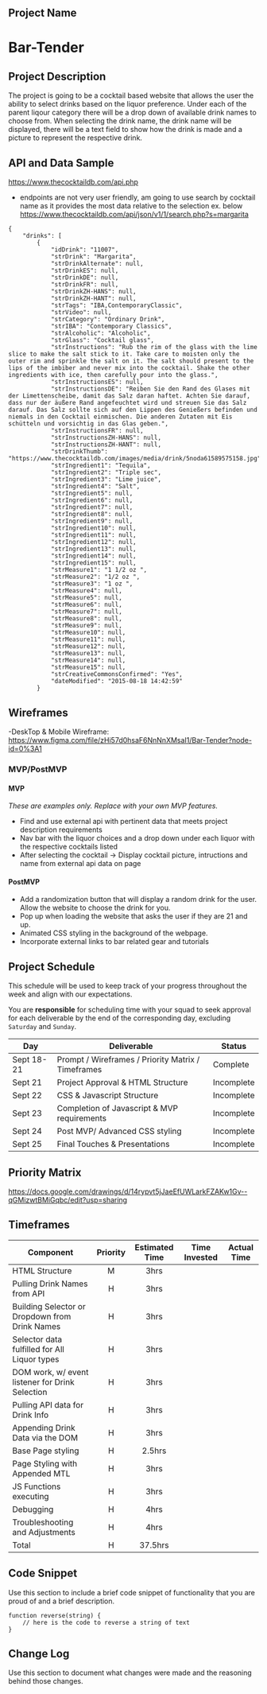 ## Project Name

# Bar-Tender

## Project Description

The project is going to be a cocktail based website that allows the user the ability to select drinks based on the liquor preference. Under each of the parent liqour category there will be a drop down of available drink names to choose from. When selecting the drink name, the drink name will be displayed, there will be a text field to show how the drink is made and a picture to represent the respective drink.

## API and Data Sample

https://www.thecocktaildb.com/api.php

- endpoints are not very user friendly, am going to use search by cocktail name as it provides the most data relative to the selection
ex. below
https://www.thecocktaildb.com/api/json/v1/1/search.php?s=margarita
```
{
    "drinks": [
        {
            "idDrink": "11007",
            "strDrink": "Margarita",
            "strDrinkAlternate": null,
            "strDrinkES": null,
            "strDrinkDE": null,
            "strDrinkFR": null,
            "strDrinkZH-HANS": null,
            "strDrinkZH-HANT": null,
            "strTags": "IBA,ContemporaryClassic",
            "strVideo": null,
            "strCategory": "Ordinary Drink",
            "strIBA": "Contemporary Classics",
            "strAlcoholic": "Alcoholic",
            "strGlass": "Cocktail glass",
            "strInstructions": "Rub the rim of the glass with the lime slice to make the salt stick to it. Take care to moisten only the outer rim and sprinkle the salt on it. The salt should present to the lips of the imbiber and never mix into the cocktail. Shake the other ingredients with ice, then carefully pour into the glass.",
            "strInstructionsES": null,
            "strInstructionsDE": "Reiben Sie den Rand des Glases mit der Limettenscheibe, damit das Salz daran haftet. Achten Sie darauf, dass nur der äußere Rand angefeuchtet wird und streuen Sie das Salz darauf. Das Salz sollte sich auf den Lippen des Genießers befinden und niemals in den Cocktail einmischen. Die anderen Zutaten mit Eis schütteln und vorsichtig in das Glas geben.",
            "strInstructionsFR": null,
            "strInstructionsZH-HANS": null,
            "strInstructionsZH-HANT": null,
            "strDrinkThumb": "https://www.thecocktaildb.com/images/media/drink/5noda61589575158.jpg",
            "strIngredient1": "Tequila",
            "strIngredient2": "Triple sec",
            "strIngredient3": "Lime juice",
            "strIngredient4": "Salt",
            "strIngredient5": null,
            "strIngredient6": null,
            "strIngredient7": null,
            "strIngredient8": null,
            "strIngredient9": null,
            "strIngredient10": null,
            "strIngredient11": null,
            "strIngredient12": null,
            "strIngredient13": null,
            "strIngredient14": null,
            "strIngredient15": null,
            "strMeasure1": "1 1/2 oz ",
            "strMeasure2": "1/2 oz ",
            "strMeasure3": "1 oz ",
            "strMeasure4": null,
            "strMeasure5": null,
            "strMeasure6": null,
            "strMeasure7": null,
            "strMeasure8": null,
            "strMeasure9": null,
            "strMeasure10": null,
            "strMeasure11": null,
            "strMeasure12": null,
            "strMeasure13": null,
            "strMeasure14": null,
            "strMeasure15": null,
            "strCreativeCommonsConfirmed": "Yes",
            "dateModified": "2015-08-18 14:42:59"
        }
```


## Wireframes

-DeskTop & Mobile Wireframe:
https://www.figma.com/file/zHi57d0hsaF6NnNnXMsaI1/Bar-Tender?node-id=0%3A1

### MVP/PostMVP

#### MVP 
*These are examples only. Replace with your own MVP features.*

- Find and use external api with pertinent data that meets project description requirements
- Nav bar with the liquor choices and a drop down under each liquor with the respective cocktails listed
- After selecting the cocktail -> Display cocktail picture, intructions and name from external api data on page

#### PostMVP  


- Add a randomization button that will display a random drink for the user. Allow the website to choose the drink for you.
- Pop up when loading the website that asks the user if they are 21 and up.
- Animated CSS styling in the background of the webpage.
- Incorporate external links to bar related gear and tutorials

## Project Schedule

This schedule will be used to keep track of your progress throughout the week and align with our expectations.  

You are **responsible** for scheduling time with your squad to seek approval for each deliverable by the end of the corresponding day, excluding `Saturday` and `Sunday`.

|  Day | Deliverable | Status
|---|---| ---|
|Sept 18-21| Prompt / Wireframes / Priority Matrix / Timeframes | Complete
|Sept 21| Project Approval & HTML Structure | Incomplete
|Sept 22| CSS & Javascript Structure | Incomplete
|Sept 23| Completion of Javascript & MVP requirements | Incomplete
|Sept 24| Post MVP/ Advanced CSS styling | Incomplete
|Sept 25| Final Touches & Presentations | Incomplete

## Priority Matrix

https://docs.google.com/drawings/d/14rypvt5jJaeEfUWLarkFZAKw1Gv--qGMizwtBMiGqbc/edit?usp=sharing

## Timeframes

| Component | Priority | Estimated Time | Time Invested | Actual Time |
| --- | :---: |  :---: | :---: | :---: |
| HTML Structure | M | 3hrs|  |  |
| Pulling Drink Names from API | H | 3hrs|  |  |
| Building Selector or Dropdown from Drink Names | H | 3hrs|  |  |
| Selector data fulfilled for All Liquor types | H | 3hrs|  |  |
| DOM work, w/ event listener for Drink Selection | H | 3hrs|  |  |
| Pulling API data for Drink Info | H | 3hrs|  |  |
| Appending Drink Data via the DOM | H | 3hrs|  |  |
| Base Page styling | H | 2.5hrs|  |  |
| Page Styling with Appended MTL | H | 3hrs|  |  |
| JS Functions executing | H | 3hrs|  |  |
| Debugging | H | 4hrs|  |  |
| Troubleshooting and Adjustments | H | 4hrs|  |  |
| Total | H | 37.5hrs|  |  |

## Code Snippet

Use this section to include a brief code snippet of functionality that you are proud of and a brief description.  

```
function reverse(string) {
	// here is the code to reverse a string of text
}
```

## Change Log
 Use this section to document what changes were made and the reasoning behind those changes.
